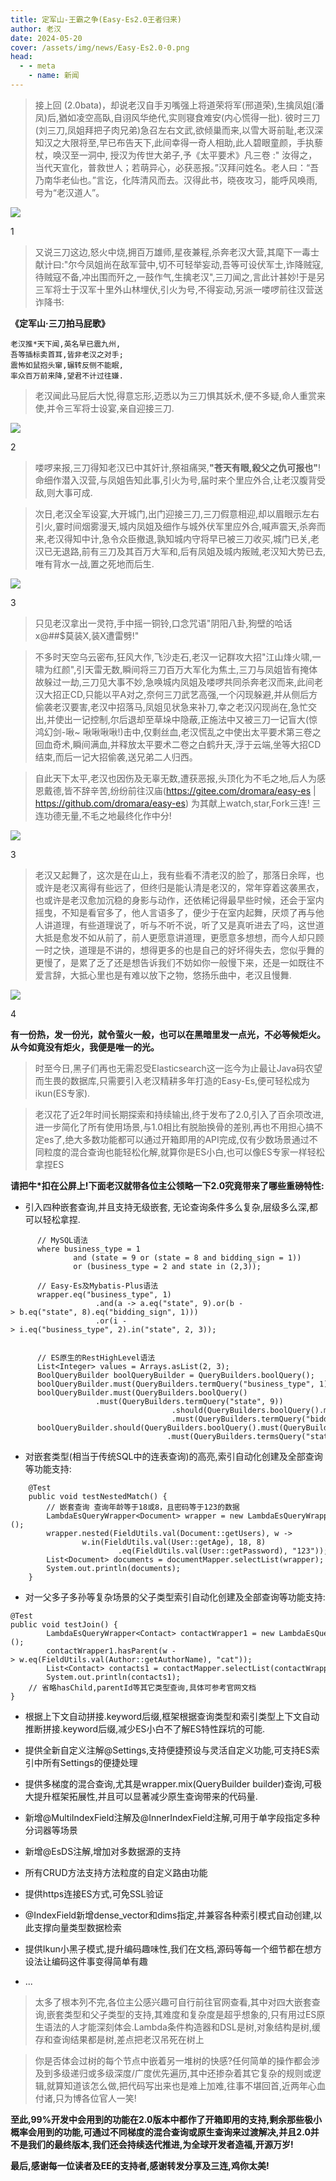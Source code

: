 ```yaml
---
title: 定军山-王霸之争(Easy-Es2.0王者归来)
author: 老汉
date: 2024-05-20
cover: /assets/img/news/Easy-Es2.0-0.png
head:
  - - meta
    - name: 新闻
---
```


> 接上回 (2.0bata)，却说老汉自手刃嘴强上将道荣将军(邢道荣),生擒凤姐(潘凤)后,猶如凌空高臥,自诩风华绝代,实则寝食难安(内心慌得一批). 彼时三刀(刘三刀,凤姐拜把子肉兄弟)急召左右文武,欲倾巢而来,以雪大哥前耻,老汉深知汉之大限将至,早已布告天下,此间幸得一奇人相助,此人碧眼童颜，手执藜杖，唤汉至一洞中, 授汉为传世大弟子,予《太平要术》凡三卷 :" 汝得之，当代天宣化，普救世人；若萌异心，必获恶报。”汉拜问姓名。老人曰：“吾乃南华老仙也。”言讫，化阵清风而去。汉得此书，晓夜攻习，能呼风唤雨,号为“老汉道人”。

![](/assets/img/news/Easy-Es2.0-0.png)

1

> 又说三刀这边,怒火中烧,拥百万雄师,星夜兼程,杀奔老汉大营,其麾下一毒士献计曰:"尔今凤姐尚在敌军营中,切不可轻举妄动,吾等可设伏军士,诈降贼寇,待贼寇不备,冲出围而歼之,一鼓作气,生擒老汉",三刀闻之,言此计甚妙!于是另三军将士于汉军十里外山林埋伏,引火为号,不得妄动,另派一喽啰前往汉营送诈降书:

**《定军山·三刀拍马屁歌》**

```
老汉推*天下闻,英名早已震九州,  
吾等插标卖首耳,皆非老汉之对手;  
震怖如鼠抱头窜,辗转反侧不能眠,  
率众百万前来降,望君不计过往嫌.  
```

> 老汉闻此马屁后大悦,得意忘形,迈悉以为三刀惧其妖术,便不多疑,命人重赏来使,并令三军将士设宴,亲自迎接三刀.

![](/assets/img/news/Easy-Es2.0-1.png)

2

> 喽啰来报,三刀得知老汉已中其奸计,祭祖痛哭,**"苍天有眼,殺父之仇可报也"**! 命细作潜入汉营,与凤姐告知此事,引火为号,届时来个里应外合,让老汉腹背受敌,则大事可成.

> 次日,老汉全军设宴,大开城门,出门迎接三刀,三刀假意相迎,却以眉眼示左右引火,霎时间烟雾漫天,城内凤姐及细作与城外伏军里应外合,喊声震天,杀奔而来,老汉得知中计,急令众臣撤退,孰知城内守将早已被三刀收买,城门已关,老汉已无退路,前有三刀及其百万大军和,后有凤姐及城内叛贼,老汉知大势已去,唯有背水一战,置之死地而后生.

![](/assets/img/news/Easy-Es2.0-2.png)

3

> 只见老汉拿出一灵符,手中摇一铜铃,口念咒语"阴阳八卦,狗壁的哈话x@##$莫装X,装X遭雷劈!"

> 不多时天空乌云密布,狂风大作,飞沙走石,老汉一记群攻大招"江山烽火啸,一啸为红颜",引天雷无数,瞬间将三刀百万大军化为焦土,三刀与凤姐皆有掩体故躲过一劫,三刀见大事不妙,急唤城内凤姐及喽啰共同杀奔老汉而来,此间老汉大招正CD,只能以平A对之,奈何三刀武艺高强,一个闪现躲避,并从侧后方偷袭老汉要害,老汉中招落马,凤姐见状急来补刀,幸之老汉闪现尚在,急忙交出,并使出一记控制,尔后退却至草垛中隐蔽,正施法中又被三刀一记盲大(惊鸿幻剑-啾~ 啾啾啾啾!)击中,仅剩丝血,老汉慌乱之中使出太平要术第三卷之回血奇术,瞬间满血,并释放太平要术二卷之白鹤升天,浮于云端,坐等大招CD结束,而后一记大招偷袭,送兄弟二人归西。

> 自此天下太平,老汉也因伤及无辜无数,遭获恶报,头顶化为不毛之地,后人为感恩戴德,皆不辞辛苦,纷纷前往汉庙(https://gitee.com/dromara/easy-es | https://github.com/dromara/easy-es) 为其献上watch,star,Fork三连! 三连功德无量,不毛之地最终化作中分!

![](/assets/img/news/Easy-Es2.0-3.png)

3

> 老汉又起舞了，这次是在山上，我有些看不清老汉的脸了，那落日余晖，也或许是老汉离得有些远了，但终归是能认清是老汉的，常年穿着这袭黑衣，也或许是老汉愈加沉稳的身影与动作，还依稀记得最早些时候，还会于室内摇曳，不知是看官多了，他人言语多了，便少于在室内起舞，厌烦了再与他人讲道理，有些道理说了，听与不听不说，听了又是真听进去了吗，这世道大抵是愈发不如从前了，前人更愿意讲道理，更愿意多想想，而今人却只顾一时之快，道理是不讲的，想得更多的也是自己的好坏得失去，您似乎舞的更慢了，是累了乏了还是想告诉我们不妨如你一般慢下来，还是一如既往不爱言辞，大抵心里也是有难以放下之物，悠扬乐曲中，老汉且慢舞.

![](/assets/img/news/Easy-Es2.0-4.png)

4

**有一份热，发一份光，就令萤火一般，也可以在黑暗里发一点光，不必等候炬火。从今如竟没有炬火，我便是唯一的光。**

> 时至今日,黑子们再也无需忍受Elasticsearch这一迄今为止最让Java码农望而生畏的数据库,只需要引入老汉精耕多年打造的Easy-Es,便可轻松成为ikun(ES专家).

> 老汉花了近2年时间长期探索和持续输出,终于发布了2.0,引入了百余项改进,进一步简化了所有使用场景,与1.0相比有脱胎换骨的差别,再也不用担心搞不定es了,绝大多数功能都可以通过开箱即用的API完成,仅有少数场景通过不同粒度的混合查询也能轻松化解,就算你是ES小白,也可以像ES专家一样轻松拿捏ES

**请把牛\*扣在公屏上!下面老汉就带各位主公领略一下2.0究竟带来了哪些重磅特性:**

*   引入四种嵌套查询,并且支持无级嵌套, 无论查询条件多么复杂,层级多么深,都可以轻松拿捏.
    

```
      // MySQL语法  
      where business_type = 1
              and (state = 9 or (state = 8 and bidding_sign = 1))
              or (business_type = 2 and state in (2,3));

      // Easy-Es及Mybatis-Plus语法 
      wrapper.eq("business_type", 1)
                   .and(a -> a.eq("state", 9).or(b -> b.eq("state", 8).eq("bidding_sign", 1)))
                   .or(i -> i.eq("business_type", 2).in("state", 2, 3));
        

      // ES原生的RestHighLevel语法
      List<Integer> values = Arrays.asList(2, 3);
      BoolQueryBuilder boolQueryBuilder = QueryBuilders.boolQuery();
      boolQueryBuilder.must(QueryBuilders.termQuery("business_type", 1));
      boolQueryBuilder.must(QueryBuilders.boolQuery()
                   .must(QueryBuilders.termQuery("state", 9))
                                    .should(QueryBuilders.boolQuery().must(QueryBuilders.termQuery("state", 8))
                                    .must(QueryBuilders.termQuery("bidding_sign", 1))));
      boolQueryBuilder.should(QueryBuilders.boolQuery().must(QueryBuilders.termQuery("business_type", 2))
                                   .must(QueryBuilders.termsQuery("state", values)));

```

*   对嵌套类型(相当于传统SQL中的连表查询)的高亮,索引自动化创建及全部查询等功能支持:
    

```
    @Test
    public void testNestedMatch() {
        // 嵌套查询 查询年龄等于18或8，且密码等于123的数据
        LambdaEsQueryWrapper<Document> wrapper = new LambdaEsQueryWrapper<>();
        wrapper.nested(FieldUtils.val(Document::getUsers), w ->
                w.in(FieldUtils.val(User::getAge), 18, 8)
                        .eq(FieldUtils.val(User::getPassword), "123"));
        List<Document> documents = documentMapper.selectList(wrapper);
        System.out.println(documents);
    }

```

*   对一父多子多孙等复杂场景的父子类型索引自动化创建及全部查询等功能支持:
    

```
@Test
public void testJoin() {
        LambdaEsQueryWrapper<Contact> contactWrapper1 = new LambdaEsQueryWrapper<>();
        contactWrapper1.hasParent(w -> w.eq(FieldUtils.val(Author::getAuthorName), "cat"));
        List<Contact> contacts1 = contactMapper.selectList(contactWrapper1);
        System.out.println(contacts1);
    // 省略hasChild,parentId等其它类型查询,具体可参考官网文档
}
```

*   根据上下文自动拼接.keyword后缀,框架根据查询类型和索引类型上下文自动推断拼接.keyword后缀,减少ES小白不了解ES特性踩坑的可能.
    
*   提供全新自定义注解@Settings,支持便捷预设与灵活自定义功能,可支持ES索引中所有Settings的便捷处理
    
*   提供多梯度的混合查询,尤其是wrapper.mix(QueryBuilder builder)查询,可极大提升框架拓展性,并且可以显著减少原生查询带来的代码量.
    
*   新增@MultiIndexField注解及@InnerIndexField注解,可用于单字段指定多种分词器等场景
    
*   新增@EsDS注解,增加对多数据源的支持
    
*   所有CRUD方法支持方法粒度的自定义路由功能
    
*   提供https连接ES方式,可免SSL验证
    
*   @IndexField新增dense\_vector和dims指定,并兼容各种索引模式自动创建,以此支撑向量类型数据检索
    
*   提供Ikun小黑子模式,提升编码趣味性,我们在文档,源码等每一个细节都在想方设法让编码这件事变得简单有趣
    
*   ...
    

> 太多了根本列不完,各位主公感兴趣可自行前往官网查看,其中对四大嵌套查询,嵌套类型和父子类型的支持,其难度和复杂度是超乎想象的,只有用过ES原生语法的人才能深刻体会.Lambda条件构造器和DSL是树,对象结构是树,缓存和查询结果都是树,差点把老汉吊死在树上

> 你是否体会过树的每个节点中嵌着另一堆树的快感?任何简单的操作都会涉及到多级递归或多级深度/广度优先遍历,其中还掺杂着其它复杂的规则或逻辑,就算知道该怎么做,把代码写出来也是难上加难,往事不堪回首,近两年心血付诸,只为博各位官人一笑!

**至此,99%开发中会用到的功能在2.0版本中都作了开箱即用的支持,剩余那些极小概率会用到的功能,可通过不同梯度的混合查询或原生查询来过渡解决,并且2.0并不是我们的最终版本,我们还会持续迭代推进,为全球开发者造福,开源万岁!** 

**最后,感谢每一位读者及EE的支持者,感谢转发分享及三连,鸡你太美!**